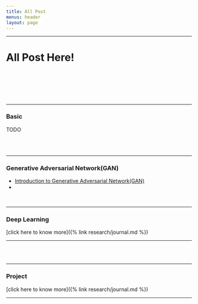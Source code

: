 ```yaml
---
title: All Post
menus: header
layout: page
---
```




_______________________________________________________________

<h1> <p> All Post Here! </p>  </h1>
<br>
<br>
<br>
<br>

___________
### Basic
TODO


<br>
<br>

__________
### Generative Adversarial Network(GAN)
* [Introduction to Generative Adversarial Network(GAN)](https://jahidme.github.io/deep%20learning,%20cnn,%20gan/2020/04/11/gan-intro/)
*
<br>

__________
### Deep Learning
[click here to know more]({% link research/journal.md %})

______________________________
<br>
<br>

__________
### Project
[click here to know more]({% link research/journal.md %})

______________________________
